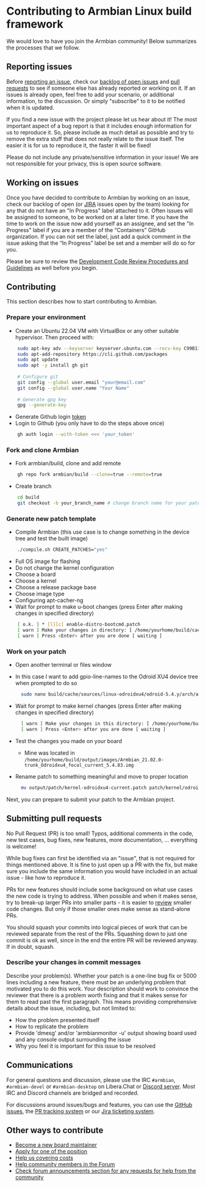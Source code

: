 # Contributing to Armbian Linux build framework

We would love to have you join the Armbian community! Below summarizes the processes that we follow.

## Reporting issues

Before [reporting an issue](https://github.com/armbian/build/issues/new/choose), check our [backlog of open issues](https://github.com/armbian/build/issues) and [pull requests](https://github.com/armbian/build/pulls) to see if someone else has already reported or working on it. If an issues is already open, feel free to add your scenario, or additional information, to the discussion. Or simply "subscribe" to it to be notified when it is updated.

If you find a new issue with the project please let us hear about it! The most important aspect of a bug report is that it includes enough information for us to reproduce it. So, please include as much detail as possible and try to remove the extra stuff that does not really relate to the issue itself. The easier it is for us to reproduce it, the faster it will be fixed!

Please do not include any private/sensitive information in your issue! We are not responsible for your privacy, this is open source software.

## Working on issues

Once you have decided to contribute to Armbian by working on an issue, check our backlog of open (or [JIRA](https://armbian.atlassian.net/jira/dashboards/10000) issues open by the team) looking for any that do not have an "In Progress" label attached to it. Often issues will be assigned to someone, to be worked on at a later time. If you have the time to work on the issue now add yourself as an assignee, and set the "In Progress" label if you are a member of the “Containers” GitHub organization. If you can not set the label, just add a quick comment in the issue asking that the “In Progress” label be set and a member will do so for you.

Please be sure to review the [Development Code Review Procedures and Guidelines](https://docs.armbian.com/Development-Code_Review_Procedures_and_Guidelines/) as well before you begin.

## Contributing

This section describes how to start contributing to Armbian.

### Prepare your environment

* Create an Ubuntu 22.04 VM with VirtualBox or any other suitable hypervisor. Then proceed with:

```bash
    sudo apt-key adv --keyserver keyserver.ubuntu.com --recv-key C99B11DEB97541F0
    sudo apt-add-repository https://cli.github.com/packages
    sudo apt update
    sudo apt -y install gh git
      
    # Configure git
    git config --global user.email "your@email.com"
    git config --global user.name "Your Name"
      
    # Generate gpg key
    gpg --generate-key
```

* Generate Github login [token](https://docs.github.com/en/free-pro-team@latest/github/authenticating-to-github/creating-a-personal-access-token)
* Login to Github (you only have to do the steps above once)

```bash
    gh auth login --with-token <<< 'your_token'
```

### Fork and clone Armbian

* Fork armbian/build, clone and add remote

```bash
    gh repo fork armbian/build --clone=true --remote=true
```

* Create branch

```bash
    cd build
    git checkout -b your_branch_name # change branch name for your patch
```

### Generate new patch template

* Compile Armbian (this use case is to change something in the device tree and test the built image)

```bash
    ./compile.sh CREATE_PATCHES="yes"
```

* Full OS image for flashing
* Do not change the kernel configuration
* Choose a board
* Choose a kernel
* Choose a release package base
* Choose image type
* Configuring apt-cacher-ng
* Wait for prompt to make u-boot changes (press Enter after making changes in specified directory)

```bash
    [ o.k. ] * [l][c] enable-distro-bootcmd.patch
    [ warn ] Make your changes in directory: [ /home/yourhome/build/cache/sources/u-boot-odroidxu/odroidxu4-v2017.05 ]
    [ warn ] Press <Enter> after you are done [ waiting ]
```

### Work on your patch

* Open another terminal or files window
* In this case I want to add gpio-line-names to the Odroid XU4 device tree when prompted to do so

  ```bash
    sudo nano build/cache/sources/linux-odroidxu4/odroid-5.4.y/arch/arm/boot/dts/exynos5420-pinctrl.dtsi
  ```

* Wait for prompt to make kernel changes (press Enter after making changes in specified directory)

  ```bash
    [ warn ] Make your changes in this directory: [ /home/yourhome/build/cache/sources/linux-odroidxu4/odroid-5.4.y ]
    [ warn ] Press <Enter> after you are done [ waiting ]
  ```

* Test the changes you made on your board
  * Mine was located in `/home/yourhome/build/output/images/Armbian_21.02.0-trunk_Odroidxu4_focal_current_5.4.83.img`
* Rename patch to something meaningful and move to proper location

  ```bash
    mv output/patch/kernel-odroidxu4-current.patch patch/kernel/odroidxu4-current/add-gpio-line-names.patch
  ```

Next, you can prepare to submit your patch to the Armbian project.

## Submitting pull requests

No Pull Request (PR) is too small! Typos, additional comments in the code, new test cases, bug fixes, new features, more documentation, ... everything is welcome!

While bug fixes can first be identified via an "issue", that is not required for things mentioned above. It is fine to just open up a PR with the fix, but make sure you include the same information you would have included in an actual issue - like how to reproduce it.

PRs for new features should include some background on what use cases the new code is trying to address. When possible and when it makes sense, try to break-up larger PRs into smaller parts - it is easier to [review](https://github.com/armbian/build/pulls?q=is%3Apr+is%3Aopen+review%3Arequired+label%3A%22Ready+%3Aarrow_right%3A%22) smaller code changes. But only if those smaller ones make sense as stand-alone PRs.

You should squash your commits into logical pieces of work that can be reviewed separate from the rest of the PRs. Squashing down to just one commit is ok as well, since in the end the entire PR will be reviewed anyway. If in doubt, squash.

### Describe your changes in commit messages

Describe your problem(s). Whether your patch is a one-line bug fix or 5000 lines including a new feature, there must be an underlying problem that motivated you to do this work. Your description should work to convince the reviewer that there is a problem worth fixing and that it makes sense for them to read past the first paragraph.  This means providing comprehensive details about the issue, including, but not limited to: 
* How the problem presented itself
* How to replicate the problem
* Provide 'dmesg' and/or 'armbianmonitor -u' output showing board used and any console output surrounding the issue
* Why you feel it is important for this issue to be resolved

## Communications

For general questions and discussion, please use the IRC `#armbian`, `#armbian-devel` or `#armbian-desktop` on Libera.Chat or [Discord server](http://discord.armbian.com). Most IRC and Discord channels are bridged and recorded.

For discussions around issues/bugs and features, you can use the [GitHub issues](https://github.com/armbian/build/issues), the [PR tracking system](https://github.com/armbian/build/pulls) or our [Jira ticketing system](https://armbian.atlassian.net/jira/software/c/projects/AR/issues/?filter=allissues).

## Other ways to contribute

* [Become a new board maintainer](https://docs.armbian.com/Board_Maintainers_Procedures_and_Guidelines/)
* [Apply for one of the position](https://forum.armbian.com/staffapplications/)
* [Help us covering costs](https://forum.armbian.com/subscriptions/)
* [Help community members in the Forum](https://forum.armbian.com/)
* [Check forum announcements section for any requests for help from the community](https://forum.armbian.com/forum/37-announcements/)
